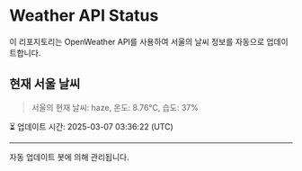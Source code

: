 
# Weather API Status

이 리포지토리는 OpenWeather API를 사용하여 서울의 날씨 정보를 자동으로 업데이트합니다.

## 현재 서울 날씨
> 서울의 현재 날씨: haze, 온도: 8.76°C, 습도: 37%

⏳ 업데이트 시간: 2025-03-07 03:36:22 (UTC)

---
자동 업데이트 봇에 의해 관리됩니다.

